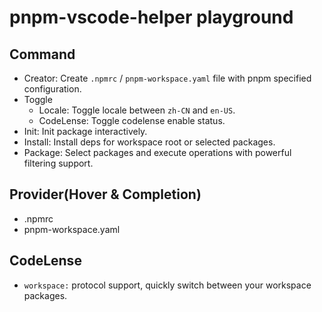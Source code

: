 # pnpm-vscode-helper playground

## Command

- Creator: Create `.npmrc` / `pnpm-workspace.yaml` file with pnpm specified configuration.
- Toggle
  - Locale: Toggle locale between `zh-CN` and `en-US`.
  - CodeLense: Toggle codelense enable status.
- Init: Init package interactively.
- Install: Install deps for workspace root or selected packages.
- Package: Select packages and execute operations with powerful filtering support.

## Provider(Hover & Completion)

- .npmrc
- pnpm-workspace.yaml

## CodeLense

- `workspace:` protocol support, quickly switch between your workspace packages. 

